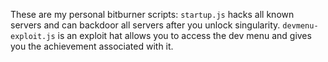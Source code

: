 These are my personal bitburner scripts:
</b>
`startup.js` hacks all known servers and can backdoor all servers after you unlock singularity.
</b>
`devmenu-exploit.js` is an exploit hat allows you to access the dev menu and gives you the achievement associated with it.

